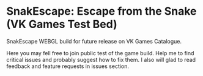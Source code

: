 # SnakEscape: Escape from the Snake (VK Games Test Bed)

SnakEscape WEBGL build for future release on VK Games Catalogue.

Here you may fell free to join public test of the game build. Help me to find critical issues and probably suggest how to fix them.
I also will glad to read feedback and feature requests in issues section.

